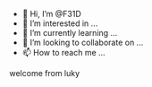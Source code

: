 - 👋 Hi, I’m @F31D
- 👀 I’m interested in ...
- 🌱 I’m currently learning ...
- 💞️ I’m looking to collaborate on ...
- 📫 How to reach me ...

<!---
F31D/F31D is a ✨ special ✨ repository because its `README.md` (this file) appears on your GitHub profile.
You can click the Preview link to take a look at your changes.
--->welcome from luky
